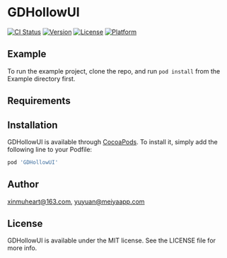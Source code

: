 # GDHollowUI

[![CI Status](https://img.shields.io/travis/xinmuheart@163.com/GDHollowUI.svg?style=flat)](https://travis-ci.org/xinmuheart@163.com/GDHollowUI)
[![Version](https://img.shields.io/cocoapods/v/GDHollowUI.svg?style=flat)](https://cocoapods.org/pods/GDHollowUI)
[![License](https://img.shields.io/cocoapods/l/GDHollowUI.svg?style=flat)](https://cocoapods.org/pods/GDHollowUI)
[![Platform](https://img.shields.io/cocoapods/p/GDHollowUI.svg?style=flat)](https://cocoapods.org/pods/GDHollowUI)

## Example

To run the example project, clone the repo, and run `pod install` from the Example directory first.

## Requirements

## Installation

GDHollowUI is available through [CocoaPods](https://cocoapods.org). To install
it, simply add the following line to your Podfile:

```ruby
pod 'GDHollowUI'
```

## Author

xinmuheart@163.com, yuyuan@meiyaapp.com

## License

GDHollowUI is available under the MIT license. See the LICENSE file for more info.
